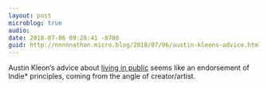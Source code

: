 ```yaml
---
layout: post
microblog: true
audio: 
date: 2018-07-06 09:28:41 -0700
guid: http://nnnnnathan.micro.blog/2018/07/06/austin-kleons-advice.html
---
```

Austin Kleon’s advice about [living in public](https://austinkleon.com/2018/07/05/you-dont-have-to-live-in-public/) seems like an endorsement of Indie* principles, coming from the angle of creator/artist.
